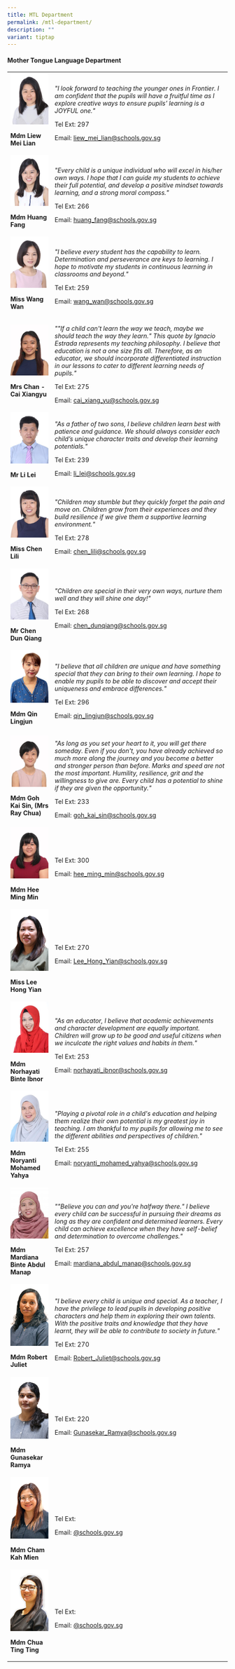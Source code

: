 ```yaml
---
title: MTL Department
permalink: /mtl-department/
description: ""
variant: tiptap
---
```

<h4><strong>Mother Tongue Language Department</strong></h4><table><tbody><tr><td rowspan="1" colspan="1"><div class="isomer-image-wrapper"><img style="width:100%;" height="auto" width="100%" src="/images/mtl4.jpg"></div><p><strong>Mdm Liew Mei Lian</strong></p></td><td rowspan="1" colspan="1"><p><em>"I look forward to teaching the younger ones in Frontier. I am confident that the pupils will have a fruitful time as I explore creative ways to ensure pupils’ learning is a JOYFUL one."</em></p><p>Tel Ext: 297</p><p>Email:&nbsp;<a href="mailto:liew_mei_lian@schools.gov.sg" rel="noopener noreferrer nofollow" target="_blank">liew_mei_lian@schools.gov.sg</a></p></td></tr><tr><td rowspan="1" colspan="1"><div class="isomer-image-wrapper"><img style="width:100%;" height="auto" width="100%" src="/images/mtl2.jpg"></div><p><strong>Mdm Huang Fang</strong></p></td><td rowspan="1" colspan="1"><p><em>"Every child is a unique individual who will excel in his/her own ways. I hope that I can guide my students to achieve their full potential, and develop a positive mindset towards learning, and a strong moral compass."</em></p><p>Tel Ext: 266</p><p>Email:&nbsp;<a href="mailto:huang_fang@schools.gov.sg" rel="noopener noreferrer nofollow" target="_blank">huang_fang@schools.gov.sg</a></p></td></tr><tr><td rowspan="1" colspan="1"><div class="isomer-image-wrapper"><img style="width:100%;" height="auto" width="100%" src="/images/mtl8.jpg"></div><p><strong>Miss Wang Wan</strong></p></td><td rowspan="1" colspan="1"><p><em>"I believe every student has the capability to learn. Determination and perseverance are keys to learning. I hope to motivate my students in continuous learning in classrooms and beyond."</em></p><p>Tel Ext: 259</p><p>Email:&nbsp;<a href="mailto:wang_wan@schools.gov.sg" rel="noopener noreferrer nofollow" target="_blank">wang_wan@schools.gov.sg</a></p></td></tr><tr><td rowspan="1" colspan="1"><div class="isomer-image-wrapper"><img style="width:100%;" height="auto" width="100%" src="/images/mtl10.jpg"></div><p><strong>Mrs Chan - Cai Xiangyu</strong></p></td><td rowspan="1" colspan="1"><p><em>""If a child can't learn the way we teach, maybe we should teach the way they learn." This quote by Ignacio Estrada represents my teaching philosophy. I believe that education is not a one size fits all. Therefore, as an educator, we should incorporate differentiated instruction in our lessons to cater to different learning needs of pupils."</em></p><p>Tel Ext: 275</p><p>Email:&nbsp;<a href="mailto:cai_xiang_yu@schools.gov.sg" rel="noopener noreferrer nofollow" target="_blank">cai_xiang_yu@schools.gov.sg</a></p></td></tr><tr><td rowspan="1" colspan="1"><div class="isomer-image-wrapper"><img style="width:100%;" height="auto" width="100%" src="/images/mtl13.jpg"></div><p><strong>Mr Li Lei</strong></p></td><td rowspan="1" colspan="1"><p><em>"As a father of two sons, I believe children learn best with patience and guidance. We should always consider each child’s unique character traits and develop their learning potentials."</em></p><p>Tel Ext: 239</p><p>Email:&nbsp;<a href="mailto:li_lei@schools.gov.sg" rel="noopener noreferrer nofollow" target="_blank">li_lei@schools.gov.sg</a></p></td></tr><tr><td rowspan="1" colspan="1"><div class="isomer-image-wrapper"><img style="width:100%;" height="auto" width="100%" src="/images/mtl14.jpg"></div><p><strong>Miss Chen Lili</strong></p></td><td rowspan="1" colspan="1"><p><em>"Children&nbsp;may&nbsp;stumble&nbsp;but&nbsp;they&nbsp;quickly&nbsp;forget the pain and move on. Children grow from their experiences and they build resilience if we give them a supportive learning environment."</em></p><p>Tel Ext: 278</p><p>Email:&nbsp;<a href="mailto:chen_lili@schools.gov.sg" rel="noopener noreferrer nofollow" target="_blank">chen_lili@schools.gov.sg</a></p></td></tr><tr><td rowspan="1" colspan="1"><div class="isomer-image-wrapper"><img style="width:100%;" height="auto" width="100%" src="/images/mtl1.jpg"></div><p><strong>Mr Chen Dun Qiang</strong></p></td><td rowspan="1" colspan="1"><p><em>"Children are special in their very own ways, nurture them well and they will shine one day!"</em></p><p>Tel Ext: 268</p><p>Email:&nbsp;<a href="mailto:chen_dunqiang@schools.gov.sg" rel="noopener noreferrer nofollow" target="_blank">chen_dunqiang@schools.gov.sg</a></p></td></tr><tr><td rowspan="1" colspan="1"><div class="isomer-image-wrapper"><img style="width:100%;" height="auto" width="100%" src="/images/mtl6.jpg"></div><p><strong>Mdm Qin Lingjun</strong></p></td><td rowspan="1" colspan="1"><p><em>"I believe that all children are unique and have something special that they can bring to their own learning. I hope to enable my pupils to be able to discover and accept their uniqueness and embrace differences."</em></p><p>Tel Ext: 296</p><p>Email:&nbsp;<a href="mailto:qin_lingjun@schools.gov.sg" rel="noopener noreferrer nofollow" target="_blank">qin_lingjun@schools.gov.sg</a></p></td></tr><tr><td rowspan="1" colspan="1"><div class="isomer-image-wrapper"><img style="width:100%;" height="auto" width="100%" src="/images/mtl7.jpg"></div><p><strong>Mdm Goh Kai Sin, (Mrs Ray Chua)</strong></p></td><td rowspan="1" colspan="1"><p><em>"As long as you set your heart to it, you will get there someday. Even if you don't, you have already achieved so much more along the journey and you become a better and stronger person than before. Marks and speed are not the most important. Humility, resilience, grit and the willingness to give are. Every child has a potential to shine if they are given the opportunity."</em></p><p>Tel Ext: 233</p><p>Email:&nbsp;<a href="mailto:goh_kai_sin@schools.gov.sg" rel="noopener noreferrer nofollow" target="_blank">goh_kai_sin@schools.gov.sg</a></p></td></tr><tr><td rowspan="1" colspan="1"><div class="isomer-image-wrapper"><img style="width:100%;" height="auto" width="100%" src="/images/mtl11.jpg"></div><p><strong>Mdm Hee Ming Min</strong></p></td><td rowspan="1" colspan="1"><p></p><p>Tel Ext: 300</p><p>Email:&nbsp;<a href="mailto:hee_ming_min@schools.gov.sg" rel="noopener noreferrer nofollow" target="_blank">hee_ming_min@schools.gov.sg</a></p></td></tr><tr><td rowspan="1" colspan="1"><div class="isomer-image-wrapper"><img style="width:100%;" height="auto" width="100%" src="/images/HONG YIAN.jpg"></div><p><strong>Miss Lee Hong Yian</strong></p></td><td rowspan="1" colspan="1"><p></p><p>Tel Ext: 270</p><p>Email:&nbsp;<a href="mailto:Lee_Hong_Yian@schools.gov.sg" rel="noopener noreferrer nofollow" target="_blank">Lee_Hong_Yian@schools.gov.sg</a></p></td></tr><tr><td rowspan="1" colspan="1"><div class="isomer-image-wrapper"><img style="width:100%;" height="auto" width="100%" src="/images/mtl17.jpg"></div><p><strong>Mdm Norhayati Binte Ibnor</strong></p></td><td rowspan="1" colspan="1"><p><em>"As an educator, I believe that academic achievements and character development are equally important. Children will grow up to be good and useful citizens when we inculcate the right values and habits in them."</em></p><p>Tel Ext: 253</p><p>Email:&nbsp;<a href="mailto:norhayati_ibnor@schools.gov.sg" rel="noopener noreferrer nofollow" target="_blank">norhayati_ibnor@schools.gov.sg</a></p></td></tr><tr><td rowspan="1" colspan="1"><div class="isomer-image-wrapper"><img style="width:100%;" height="auto" width="100%" src="/images/mtl18.jpg"></div><p><strong>Mdm Noryanti Mohamed Yahya</strong></p></td><td rowspan="1" colspan="1"><p><em>"Playing a pivotal role in a child's education and helping them realize their own potential is my greatest joy in teaching. I am thankful to my pupils for allowing me to see the different abilities and perspectives of children."</em></p><p>Tel Ext: 255</p><p>Email:&nbsp;<a href="mailto:noryanti_mohamed_yahya@schools.gov.sg" rel="noopener noreferrer nofollow" target="_blank">noryanti_mohamed_yahya@schools.gov.sg</a></p></td></tr><tr><td rowspan="1" colspan="1"><div class="isomer-image-wrapper"><img style="width:100%;" height="auto" width="100%" src="/images/mtl20.jpg"></div><p><strong>Mdm Mardiana Binte Abdul Manap</strong></p></td><td rowspan="1" colspan="1"><p><em>""Believe you can and you're halfway there." I believe every child can be successful in&nbsp;pursuing their dreams as long as they are confident and determined learners. Every child can achieve excellence when they have self-belief and determination to overcome challenges."</em></p><p>Tel Ext: 257</p><p>Email:&nbsp;<a href="mailto:mardiana_abdul_manap@schools.gov.sg" rel="noopener noreferrer nofollow" target="_blank">mardiana_abdul_manap@schools.gov.sg</a></p></td></tr><tr><td rowspan="1" colspan="1"><div class="isomer-image-wrapper"><img style="width: 100%" height="auto" width="100%" alt="" src="/images/Org Chart Photos/Mdm_Robert_Juliet.jpg"></div><p><strong>Mdm Robert Juliet</strong></p></td><td rowspan="1" colspan="1"><p><em>"I believe every child is unique and special. As a teacher, I have the privilege to lead pupils in developing positive characters and help them in exploring their own talents. With the positive traits and knowledge that they have learnt, they will be able to contribute to society in future."</em></p><p>Tel Ext: 270</p><p>Email:&nbsp;<a href="mailto:Robert_Juliet@schools.gov.sg" rel="noopener noreferrer nofollow" target="_blank">Robert_Juliet@schools.gov.sg</a></p></td></tr><tr><td rowspan="1" colspan="1"><div class="isomer-image-wrapper"><img style="width:100%;" height="auto" width="100%" src="/images/RAMYA.jpg"></div><p><strong>Mdm Gunasekar Ramya</strong></p></td><td rowspan="1" colspan="1"><p></p><p>Tel Ext: 220</p><p>Email:&nbsp;<a href="mailto:Gunasekar_Ramya@schools.gov.sg" rel="noopener noreferrer nofollow" target="_blank">Gunasekar_Ramya@schools.gov.sg</a></p></td></tr><tr><td rowspan="1" colspan="1"><div class="isomer-image-wrapper"><img style="width: 100%" height="auto" width="100%" alt="" src="/images/Org Chart Photos/mdm_cham_kah_mien.jpg"></div><p><strong>Mdm Cham Kah Mien</strong></p></td><td rowspan="1" colspan="1"><p><br>Tel Ext:</p><p>Email:&nbsp;<a href="mailto:" rel="noopener noreferrer nofollow" target="_blank">@schools.gov.sg</a></p></td></tr><tr><td rowspan="1" colspan="1"><div class="isomer-image-wrapper"><img style="width: 100%" height="auto" width="100%" alt="" src="/images/Org Chart Photos/Mdm_Chua_Ting_Ting.jpg"></div><p><strong>Mdm Chua Ting Ting</strong></p></td><td rowspan="1" colspan="1"><p><br>Tel Ext:</p><p>Email:&nbsp;<a href="mailto:" rel="noopener noreferrer nofollow" target="_blank">@schools.gov.sg</a></p></td></tr></tbody></table><p></p>